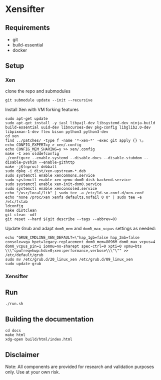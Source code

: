 # Xensifter

## Requirements

- git
- build-essential
- docker

## Setup

### Xen

clone the repo and submodules
```shell
git submodule update --init --recursive
```

Install Xen with VM forking features
```shell
sudo apt-get update
sudo apt-get install -y iasl libyajl-dev libsystemd-dev ninja-build build-essential uuid-dev libncurses-dev pkg-config libglib2.0-dev libpixman-1-dev flex bison python3 python3-dev
cd xen
find ../patches/ -type f -name '*-xen-*' -exec git apply {} \;
echo CONFIG_EXPERT=y > xen/.config
echo CONFIG_MEM_SHARING=y >> xen/.config
make -C xen olddefconfig
./configure --enable-systemd --disable-docs --disable-stubdom --disable-pvshim --enable-githttp
make -j$(nproc) debball
sudo dpkg -i dist/xen-upstream-*.deb
sudo systemctl enable xencommons.service
sudo systemctl enable xen-qemu-dom0-disk-backend.service
sudo systemctl enable xen-init-dom0.service
sudo systemctl enable xenconsoled.service
echo "/usr/local/lib" | sudo tee -a /etc/ld.so.conf.d/xen.conf
echo "none /proc/xen xenfs defaults,nofail 0 0" | sudo tee -e /etc/fstab
ldconfig
make distclean
git clean -xdf
git reset --hard $(git describe --tags --abbrev=0)
```

Update Grub and adapt `dom0_mem` and `dom0_max_vcpus` settings as needed:
```shell
echo "GRUB_CMDLINE_XEN_DEFAULT=\"hap_1gb=false hap_2mb=false console=vga hpet=legacy-replacement dom0_mem=8096M dom0_max_vcpus=4 dom0_vcpus_pin=1 iommu=no-sharept spec-ctrl=0 xpti=0 vpmu=bts \\\"cpufreq=hwp:hdc=0;xen:performance,verbose\\\"\"" >> /etc/default/grub
sudo mv /etc/grub.d/20_linux_xen /etc/grub.d/09_linux_xen
sudo update-grub
```

### Xensifter

## Run

```shell
./run.sh
```

## Building the documentation

```shell
cd docs
make html
xdg-open build/html/index.html
```

## Disclaimer

Note: All components are provided for research and validation purposes only. Use at your own risk.
